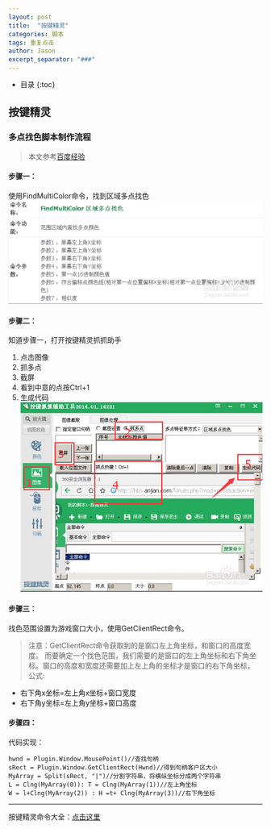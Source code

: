 ```yaml
---
layout: post
title:  "按键精灵"
categories: 脚本
tags: 重复点击
author: Jason
excerpt_separator: "###"
---
```


* 目录
{:toc}

## 按键精灵
### 多点找色脚本制作流程
> 本文参考[百度经验](http://jingyan.baidu.com/article/e4511cf3286ee52b855eaf74.html)

#### 步骤一：
使用FindMultiColor命令，找到区域多点找色
![](/img/FindMultiColor.png)

#### 步骤二：
知道步骤一，打开按键精灵抓抓助手
  1. 点击图像
  2. 抓多点
  3. 截屏
  4. 看到中意的点按Ctrl+1
  5. 生成代码
![](/img/steps.png)

#### 步骤三：
找色范围设置为游戏窗口大小，使用GetClientRect命令。
> 注意：GetClientRect命令获取到的是窗口左上角坐标，和窗口的高度宽度。  而要确定一个找色范围，我们需要的是窗口的左上角坐标和右下角坐标。窗口的高度和宽度还需要加上左上角的坐标才是窗口的右下角坐标，
> 公式:
* 右下角x坐标=左上角x坐标+窗口宽度 
* 右下角y坐标=左上角y坐标+窗口高度

#### 步骤四：
代码实现：
```
hwnd = Plugin.Window.MousePoint()//查找句柄
sRect = Plugin.Window.GetClientRect(Hwnd)//得到句柄客户区大小
MyArray = Split(sRect, "|")//分割字符串，将横纵坐标分成两个字符串
L = Clng(MyArray(0)): T = Clng(MyArray(1))//左上角坐标
W = l+Clng(MyArray(2)) : H =t+ Clng(MyArray(3))//右下角坐标
```
---
按键精灵命令大全：[点击这里](http://zy.anjian.com/?action-model-name-qmdn-itemid-174)